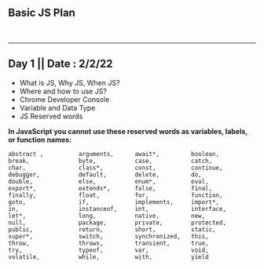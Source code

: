 ## Basic JS Plan

<br>

<hr>

## Day 1 || Date : 2/2/22

- What is JS, Why JS, When JS?
- Where and how to use JS?
- Chrome Developer Console
- Variable and Data Type
- JS Reserved words

<b>In JavaScript you cannot use these reserved words as variables, labels, or function names:</b>

```
abstract ,	        arguments,	    await*,	        boolean,
break,	            byte,   	    case,	        catch,
char,   	        class*, 	    const,	        continue,
debugger,	        default,   	    delete,	        do,
double, 	        else,   	    enum*,	        eval,
export*,            extends*,	    false,	        final,
finally,	        float,  	    for,	        function,
goto,   	        if,     	    implements, 	import*,
in,             	instanceof, 	int,        	interface,
let*,           	long,       	native,     	new,
null,           	package,       	private,    	protected,
public,         	return,     	short,      	static,
super*,         	switch,     	synchronized,  	this,
throw,          	throws,     	transient,  	true,
try,            	typeof,     	var,        	void,
volatile,       	while,      	with,       	yield
```
